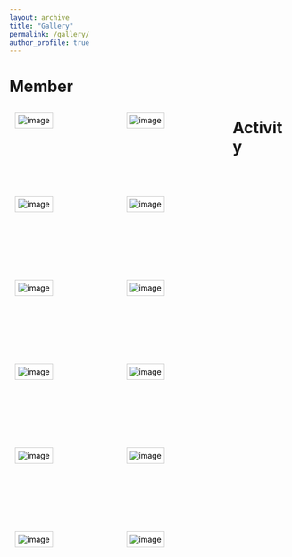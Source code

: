 ```yaml
---
layout: archive
title: "Gallery"
permalink: /gallery/
author_profile: true
---
```

<style type="text/css">
.gallery {
	list-style: none;
	margin: 0;
	padding: 0;
}
.gallery li {
	padding: 10px;
	margin: 0;
	float: left;
	position: relative;
	width: 180px;
	height: 130px;
}
.gallery img {
	background: #fff;
	border: solid 1px #ccc;
	padding: 5px;
}
.gallery li:hover img {
	border-color: #999;
}
.gallery em {
	width: 102px;
	background: url(/images/bubble.gif) no-repeat;
	padding: 3px 0 6px;
	display: none;
	position: absolute;
	top: -2px;
	left: 50px;
	font-style: normal;
	text-align: center;
	color: blue;
}
.gallery a {
	text-decoration: none;
	color: #000;
}
.gallery a:hover em {
	display: block;
}
</style>

# Member
<div>
	<ul class="gallery">
		<li><a href="#"><em>Abstract</em><img src="/images/Myphoto.jpg" alt="image" /></a></li>
		<li><a href="#"><em>Ab</em><img src="/images/bio-photo.jpg" alt="image" /></a></li>
		<li><a href="#"><em>Abs</em><img src="/images/foo-bar-identity.jpg" alt="image" /></a></li>
		<li><a href="#"><em>Abst</em><img src="/images/Myphoto.jpg" alt="image" /></a></li>
		<li><a href="#"><em>Abst</em><img src="/images/Myphoto.jpg" alt="image" /></a></li>
		<li><a href="#"><em>Abst</em><img src="/images/Myphoto.jpg" alt="image" /></a></li>
	</ul>
</div>

# Activity
<ul class="gallery">
	<li><a href="#"><em>Abstract</em><img src="/images/Myphoto.jpg" alt="image" /></a></li>
	<li><a href="#"><em>Ab</em><img src="/images/bio-photo.jpg" alt="image" /></a></li>
	<li><a href="#"><em>Abs</em><img src="/images/foo-bar-identity.jpg" alt="image" /></a></li>
	<li><a href="#"><em>Abst</em><img src="/images/Myphoto.jpg" alt="image" /></a></li>
	<li><a href="#"><em>Abst</em><img src="/images/Myphoto.jpg" alt="image" /></a></li>
	<li><a href="#"><em>Abst</em><img src="/images/Myphoto.jpg" alt="image" /></a></li>
</ul>

